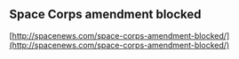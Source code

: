 ## Space Corps amendment blocked
  
  [http://spacenews.com/space-corps-amendment-blocked/](http://spacenews.com/space-corps-amendment-blocked/)